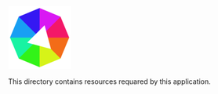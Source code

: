![Sample app icon](../icons/linux/128.png)

This directory contains resources requared by this application.
